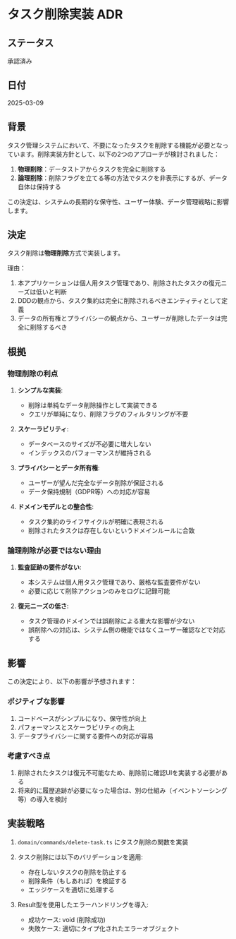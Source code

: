 # タスク削除実装 ADR

## ステータス

承認済み

## 日付

2025-03-09

## 背景

タスク管理システムにおいて、不要になったタスクを削除する機能が必要となっています。削除実装方針として、以下の2つのアプローチが検討されました：

1. **物理削除**：データストアからタスクを完全に削除する
2. **論理削除**：削除フラグを立てる等の方法でタスクを非表示にするが、データ自体は保持する

この決定は、システムの長期的な保守性、ユーザー体験、データ管理戦略に影響します。

## 決定

タスク削除は**物理削除**方式で実装します。

理由：
1. 本アプリケーションは個人用タスク管理であり、削除されたタスクの復元ニーズは低いと判断
2. DDDの観点から、タスク集約は完全に削除されるべきエンティティとして定義
3. データの所有権とプライバシーの観点から、ユーザーが削除したデータは完全に削除するべき

## 根拠

### 物理削除の利点

1. **シンプルな実装**:
   - 削除は単純なデータ削除操作として実装できる
   - クエリが単純になり、削除フラグのフィルタリングが不要

2. **スケーラビリティ**:
   - データベースのサイズが不必要に増大しない
   - インデックスのパフォーマンスが維持される

3. **プライバシーとデータ所有権**:
   - ユーザーが望んだ完全なデータ削除が保証される
   - データ保持規制（GDPR等）への対応が容易

4. **ドメインモデルとの整合性**:
   - タスク集約のライフサイクルが明確に表現される
   - 削除されたタスクは存在しないというドメインルールに合致

### 論理削除が必要ではない理由

1. **監査証跡の要件がない**:
   - 本システムは個人用タスク管理であり、厳格な監査要件がない
   - 必要に応じて削除アクションのみをログに記録可能

2. **復元ニーズの低さ**:
   - タスク管理のドメインでは誤削除による重大な影響が少ない
   - 誤削除への対応は、システム側の機能ではなくユーザー確認などで対応する

## 影響

この決定により、以下の影響が予想されます：

### ポジティブな影響

1. コードベースがシンプルになり、保守性が向上
2. パフォーマンスとスケーラビリティの向上
3. データプライバシーに関する要件への対応が容易

### 考慮すべき点

1. 削除されたタスクは復元不可能なため、削除前に確認UIを実装する必要がある
2. 将来的に履歴追跡が必要になった場合は、別の仕組み（イベントソーシング等）の導入を検討

## 実装戦略

1. `domain/commands/delete-task.ts` にタスク削除の関数を実装
2. タスク削除には以下のバリデーションを適用:
   - 存在しないタスクの削除を防止する
   - 削除条件（もしあれば）を検証する
   - エッジケースを適切に処理する

3. Result型を使用したエラーハンドリングを導入:
   - 成功ケース: void (削除成功)
   - 失敗ケース: 適切にタイプ化されたエラーオブジェクト